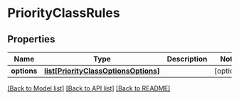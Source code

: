 # PriorityClassRules

## Properties
Name | Type | Description | Notes
------------ | ------------- | ------------- | -------------
**options** | [**list[PriorityClassOptionsOptions]**](PriorityClassOptionsOptions.md) |  | [optional] 

[[Back to Model list]](../README.md#documentation-for-models) [[Back to API list]](../README.md#documentation-for-api-endpoints) [[Back to README]](../README.md)

